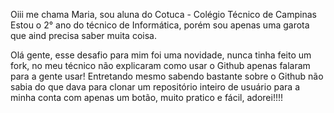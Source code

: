 Oiii me chama Maria, sou aluna do Cotuca - Colégio Técnico de Campinas
  Estou o 2° ano do técnico de Informática, porém sou apenas uma garota que aind precisa saber muita coisa.

Olá gente, esse desafio para mim foi uma novidade, nunca tinha feito um fork, no meu técnico não explicaram como usar o Github apenas falaram para a gente usar!
Entretando mesmo sabendo bastante sobre o Github não sabia do que dava para clonar um repositório inteiro de usuário para a minha conta com apenas um botão, muito pratico e fácil,
adorei!!!!
